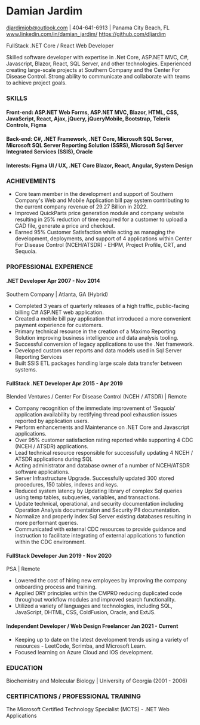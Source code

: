 # Damian Jardim
djardimjob@outlook.com | 404-641-6913 | Panama City Beach, FL
www.linkedin.com/in/damian_jardim/ 
https://github.com/dljardim

FullStack .NET Core / React Web Developer

Skilled software developer with expertise in .Net Core, ASP.NET MVC, C#, Javascript, Blazor, React, SQL Server, and other technologies. Experienced creating large-scale projects at Southern Company and the Center For Disease Control. Strong ability to communicate and collaborate with teams to achieve project goals.  

### SKILLS

#### Front-end: ASP.NET Web Forms, ASP.NET MVC, Blazor, HTML, CSS, JavaScript, React, Ajax, jQuery, jQueryMobile, Bootstrap, Telerik Controls, Figma
#### Back-end: C#, .NET Framework, .NET Core, Microsoft SQL Server, Microsoft SQL Server Reporting Solution (SSRS), Microsoft Sql Server Integrated Services (SSIS), Oracle
#### Interests: Figma UI / UX, .NET Core Blazor, React, Angular, System Design

### ACHIEVEMENTS

- Core team member in the development and support of Southern Company's Web and Mobile Application bill pay system contributing to the current company revenue of 29.27 Billion in 2022.  
- Improved QuickParts price generation module and company website resulting in 25% reduction of time required for a customer to upload a CAD file, generate a price and checkout.
- Earned 95% Customer Satisfaction while acting as managing the development, deployments, and support of 4 applications within Center For Disease Control (NCEH/ATSDR) -  EHPM, Project Profile, CRT,  and Sequoia.


### PROFESSIONAL EXPERIENCE


#### .NET Developer                                                                                                                                Apr 2007 - Nov 2014
Southern Company | Atlanta, GA (Hybrid)

- Completed 3 years of quarterly releases of a high traffic, public-facing billing C# ASP.NET web application.
- Created a mobile bill pay application that introduced a more convenient payment experience for customers.
- Primary technical resource in the creation of a Maximo Reporting Solution improving business intelligence and data analysis tooling.
- Successful conversion of legacy applications to use the .Net framework.
- Developed custom user reports and data models used in Sql Server Reporting Services
- Built SSIS ETL packages handling large scale data transfer between systems.


#### FullStack .NET Developer                                                                                                              Apr 2015 - Apr 2019
Blended Ventures / Center For Disease Control (NCEH / ATSDR) | Remote

- Company recognition of the immediate improvement of ‘Sequoia’ application availability by rectifying thread pool exhaustion issues reported by application users.
- Perform enhancements and Maintenance on .NET Core and Javascript applications.
- Over 95% customer satisfaction rating reported while supporting 4 CDC (NCEH / ATSDR) applications.
- Lead technical resource responsible for successfully updating 4 NCEH / ATSDR applications during SQL
- Acting administrator and database owner of a number of NCEH/ATSDR software applications.
- Server Infrastructure Upgrade. Successfully updated 300 stored procedures, 150 tables, indexes and keys.
- Reduced system latency by Updating library of complex Sql queries using temp tables, subqueries, variables, and transactions.
- Update technical, operational, and security documentation including Operation Analysis documentation and Security PII documentation.
- Normalize and properly index Sql Server existing databases resulting in more performant queries.
- Communicated with external CDC resources to provide guidance and instruction to facilitate integrating of external applications to function within the CDC environment.

#### FullStack Developer                                                                                                                       Jun 2019 - Nov 2020
PSA | Remote

- Lowered the cost of hiring new employees by improving the company onboarding process and training.
- Applied DRY principles within the CMPRO reducing duplicated code throughout workflow modules and improved search functionality.
- Utilized a variety of languages and technologies, including SQL, JavaScript, DHTML, CSS, ColdFusion, Oracle, and ExtJS.


#### Independent Developer / Web Design Freelancer                                                                                                            Jan 2021 - Current

- Keeping up to date on the latest development trends using a variety of resources - LeetCode, Scrimba, and Microsoft Learn.
- Focused learning on Azure Cloud and IOS development.



### EDUCATION

Biochemistry and Molecular Biology | University of Georgia (2001 - 2006)


### CERTIFICATIONS / PROFESSIONAL TRAINING

The Microsoft Certified Technology Specialist (MCTS) - .NET Web Applications

